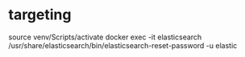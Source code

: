 # targeting


source venv/Scripts/activate
docker exec -it elasticsearch /usr/share/elasticsearch/bin/elasticsearch-reset-password -u elastic